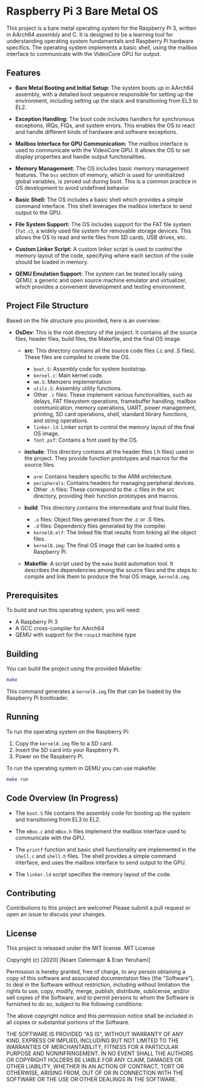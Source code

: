# Raspberry Pi 3 Bare Metal OS

This project is a bare metal operating system for the Raspberry Pi 3, written in AArch64 assembly and C. It is designed to be a learning tool for understanding operating system fundamentals and Raspberry Pi hardware specifics. The operating system implements a basic shell, using the mailbox interface to communicate with the VideoCore GPU for output. 

## Features

- **Bare Metal Booting and Initial Setup:** The system boots up in AArch64 assembly, with a detailed boot sequence responsible for setting up the environment, including setting up the stack and transitioning from EL3 to EL2.

- **Exception Handling:** The boot code includes handlers for synchronous exceptions, IRQs, FIQs, and system errors. This enables the OS to react and handle different kinds of hardware and software exceptions.

- **Mailbox Interface for GPU Communication:** The mailbox interface is used to communicate with the VideoCore GPU. It allows the OS to set display properties and handle output functionalities.

- **Memory Management:** The OS includes basic memory management features. The `bss` section of memory, which is used for uninitialized global variables, is zeroed out during boot. This is a common practice in OS development to avoid undefined behavior.

- **Basic Shell:** The OS includes a basic shell which provides a simple command interface. This shell leverages the mailbox interface to send output to the GPU.

- **File System Support:** The OS includes support for the FAT file system (`fat.c`), a widely used file system for removable storage devices. This allows the OS to read and write files from SD cards, USB drives, etc.

- **Custom Linker Script:** A custom linker script is used to control the memory layout of the code, specifying where each section of the code should be loaded in memory.

- **QEMU Emulation Support:** The system can be tested locally using QEMU, a generic and open source machine emulator and virtualizer, which provides a convenient development and testing environment.


## Project File Structure
Based on the file structure you provided, here is an overview:

- **OsDev**: This is the root directory of the project. It contains all the source files, header files, build files, the Makefile, and the final OS image. 

    - **src**: This directory contains all the source code files (.c and .S files). These files are compiled to create the OS.
        - `boot.S`: Assembly code for system bootstrap.
        - `kernel.c`: Main kernel code.
        - `mm.S`: Memzero implementation
        - `utils.S`: Assembly utility functions.
        - Other `.c` files: These implement various functionalities, such as delays, FAT filesystem operations, framebuffer handling, mailbox communication, memory operations, UART, power management, printing, SD card operations, shell, standard library functions, and string operations.
        - `linker.ld`: Linker script to control the memory layout of the final OS image.
        - `font.psf`: Contains a font used by the OS.
    
    - **include**: This directory contains all the header files (.h files) used in the project. They provide function prototypes and macros for the source files.
        - `arm`: Contains headers specific to the ARM architecture.
        - `peripherals`: Contains headers for managing peripheral devices.
        - Other `.h` files: These correspond to the .c files in the src directory, providing their function prototypes and macros.
    
    - **build**: This directory contains the intermediate and final build files. 
        - `.o` files: Object files generated from the .c or .S files.
        - `.d` files: Dependency files generated by the compiler.
        - `kernel8.elf`: The linked file that results from linking all the object files.
        - `kernel8.img`: The final OS image that can be loaded onto a Raspberry Pi.
    
    - **Makefile**: A script used by the `make` build automation tool. It describes the dependencies among the source files and the steps to compile and link them to produce the final OS image, `kernel8.img`.

## Prerequisites

To build and run this operating system, you will need:

- A Raspberry Pi 3
- A GCC cross-compiler for AArch64
- QEMU with support for the `raspi3` machine type

## Building

You can build the project using the provided Makefile:

```bash
make
```

This command generates a `kernel8.img` file that can be loaded by the Raspberry Pi bootloader.

## Running

To run the operating system on the Raspberry Pi:

1. Copy the `kernel8.img` file to a SD card.
2. Insert the SD card into your Raspberry Pi.
3. Power on the Raspberry Pi.

To run the operating system in QEMU you can use makefile:

```bash
make run
```

## Code Overview (In Progress)

- The `boot.S` file contains the assembly code for booting up the system and transitioning from EL3 to EL2.

- The `mBox.c` and `mBox.h` files implement the mailbox interface used to communicate with the GPU.

- The `printf` function and basic shell functionality are implemented in the `shell.c` and `shell.h` files. The shell provides a simple command interface, and uses the mailbox interface to send output to the GPU.

- The `linker.ld` script specifies the memory layout of the code.

## Contributing

Contributions to this project are welcome! Please submit a pull request or open an issue to discuss your changes.

## License

This project is released under the MIT license. 
MIT License

Copyright (c) [2020] [Noam Celermajer & Eran Yeruhami]

Permission is hereby granted, free of charge, to any person obtaining a copy
of this software and associated documentation files (the "Software"), to deal
in the Software without restriction, including without limitation the rights
to use, copy, modify, merge, publish, distribute, sublicense, and/or sell
copies of the Software, and to permit persons to whom the Software is
furnished to do so, subject to the following conditions:

The above copyright notice and this permission notice shall be included in all
copies or substantial portions of the Software.

THE SOFTWARE IS PROVIDED "AS IS", WITHOUT WARRANTY OF ANY KIND, EXPRESS OR
IMPLIED, INCLUDING BUT NOT LIMITED TO THE WARRANTIES OF MERCHANTABILITY,
FITNESS FOR A PARTICULAR PURPOSE AND NONINFRINGEMENT. IN NO EVENT SHALL THE
AUTHORS OR COPYRIGHT HOLDERS BE LIABLE FOR ANY CLAIM, DAMAGES OR OTHER
LIABILITY, WHETHER IN AN ACTION OF CONTRACT, TORT OR OTHERWISE, ARISING FROM,
OUT OF OR IN CONNECTION WITH THE SOFTWARE OR THE USE OR OTHER DEALINGS IN THE
SOFTWARE.


